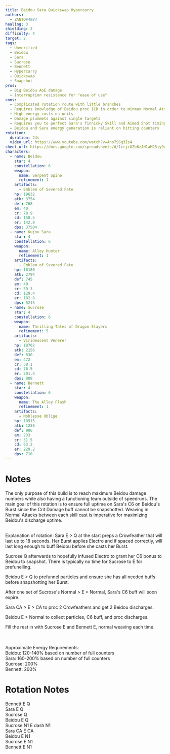 ```yaml
---
title: Beidou Sara Quickswap Hypercarry 
authors:
  - ZΛNTO#4984
healing: 3
shielding: 2
difficulty: 4
target: 2
tags:
  - Unverified
  - Beidou
  - Sara
  - Sucrose
  - Bennett
  - Hypercarry
  - Quickswap
  - Snapshot
pros:
  - Big Beidou AoE damage
  - Interruption resistance for "ease of use"
cons: 
  - Complicated rotation route with little branches
  - Requires knowledge of Beidou proc ICD in order to minmax Normal Attack weaving
  - High energy costs on units
  - Damage plummets against single targets
  - Requires you to perfect Sara's finnicky Skill and Aimed Shot timings
  - Beidou and Sara energy generation is reliant on hitting counters
rotation:
  duration: 24s
  video_url: https://www.youtube.com/watch?v=Ano7SGg3Is4
sheet_url: https://docs.google.com/spreadsheets/d/1crjcGZb6zJN1aM25iy9xyD_Vo5PVtmw128hpn2oD1Qk/edit#gid=1396622579
characters:
  - name: Beidou
    star: 4
    constellation: 6
    weapon:
      name: Serpent Spine
      refinement: 1
    artifacts:
      - Emblem of Severed Fate
    hp: 19632
    atk: 3754
    def: 768
    em: 40
    cr: 78.9
    cd: 158.5
    er: 142.0
    dps: 37504
  - name: Kujou Sara
    star: 4
    constellation: 6
    weapon:
      name: Alley Hunter
      refinement: 1
    artifacts:
      - Emblem of Severed Fate
    hp: 18180
    atk: 2794
    def: 745
    em: 40
    cr: 59.3
    cd: 129.4
    er: 182.8
    dps: 5215
  - name: Sucrose
    star: 4
    constellation: 6
    weapon:
      name: Thrilling Tales of Dragon Slayers
      refinement: 5
    artifacts:
      - Viridescent Venerer
    hp: 18702
    atk: 2156
    def: 830
    em: 472
    cr: 38.1
    cd: 76.5
    er: 201.4
    dps: 808
  - name: Bennett
    star: 4
    constellation: 6
    weapon:
      name: The Alley Flash
      refinement: 1
    artifacts:
      - Noblesse Oblige
    hp: 18915
    atk: 1236
    def: 906
    em: 233
    cr: 31.5
    cd: 63.2
    er: 229.2
    dps: 710
---
```


# **Notes**
The only purpose of this build is to reach maximum Beidou damage numbers while also having a functioning team outside of speedruns. The main goal of this rotation is to ensure full uptime on Sara's C6 on Beidou's Burst since the Crit Damage buff cannot be snapshotted.
Weaving in Normal Attacks between each skill cast is imperative for maximizing Beidou's discharge uptime.
<br></br>

Explanation of rotation: 
Sara E > Q at the start preps a Crowfeather that will last up to 18 seconds. Her Burst applies Electro and if spaced correctly, will last long enough to buff Beidou before she casts her Burst.  

Sucrose Q afterwards to hopefully infused Electro to grant her C6 bonus to Beidou to snapshot. There is typically no time for Sucrose to E for prefunelling.  

Beidou E > Q to prefunnel particles and ensure she has all needed buffs before snapshotting her Burst.  

After one set of Sucrose's Normal > E > Normal, Sara's C6 buff will soon expire.  

Sara CA > E > CA to proc 2 Crowfeathers and get 2 Beidou discharges.  
 
Beidou E > Normal to collect particles, C6 buff, and proc discharges.  

Fill the rest in with Sucrose E and Bennett E, normal weaving each time.  


<br></br>
Approximate Energy Requirements:  
Beidou: 120-140% based on number of full counters  
Sara: 160-200% based on number of full counters  
Sucrose: 200%  
Bennett: 200%  

# **Rotation Notes**  
Bennett E Q  
Sara E Q  
Sucrose Q  
Beidou E Q  
Sucrose N1 E dash N1  
Sara CA E CA  
Beidou E N1  
Sucrose E N1  
Bennett E N1  